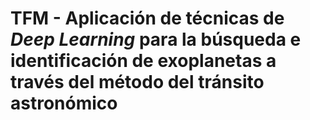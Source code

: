 # TFM - Aplicación de técnicas de _Deep Learning_ para la búsqueda e identificación de exoplanetas a través del método del tránsito astronómico
